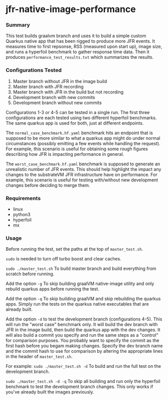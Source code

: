 # jfr-native-image-performance

### Summary
This test builds graalvm branch and uses it to build a simple custom Quarkus native app that has been rigged to produce more JFR events. It measures time to first repsonse, RSS (measured upon start up), image size, and runs a hyperfoil benchmark to gather response time data. Then it produces `performance_test_results.txt` which summarizes the results. 

### Configurations Tested

1. Master branch without JFR in the image build
2. Master branch with JFR recording 
3. Master branch with JFR in the build but not recording
4. Development branch with new commits
5. Development branch without new commits

Configurations 1-3 or 4-5 can be tested in a single run. The first three configurations are each tested using two different hyperfoil benchmarks. The same quarkus app is used for both, just at different endpoints.

The `normal_case_benchmark.hf.yaml` benchmark hits an endpoint that is supposed to be more similar to what a quarkus app might do under normal circumstances (possibly emitting a few events while handling the request). For example, this scenario is useful for obtaining some rough figures describing how JFR is impacting performance in general. 

The `worst_case_benchmark.hf.yaml` benchmark is supposed to generate an unrealistic number of JFR events. This should help highlight the impact any changes to the substrateVM JFR infrastructure have on performance. For example, this scenario is useful for testing with/without new development changes before deciding to merge them.

### Requirements

- linux
- python3
- hyperfoil
- mx

### Usage
Before running the test, set the paths at the top of `master_test.sh`.

`sudo` is needed to turn off turbo boost and clear caches. 

`sudo ./master_test.sh`  To build master branch and build everything from scratch before running.

Add the option `-g` To skip building graalVM native-image utility and only rebuild quarkus apps before running the test.

Add the option `-q` To skip building graalVM and skip rebuilding the quarkus apps. Simply run the tests on the quarkus native executables that are already built.

Add the option `-d` to test the development branch (configurations 4-5). This will run the "worst case" benchmark only. It will build the dev branch with JFR in the image build, then build the quarkus app with the dev changes. It will also build a commit you specify and run the same steps as a "control" for comparison purposes. You probably want to specify the commit as the first hash before you begam making changes. Specify the dev branch name and the commit hash to use for comparison by altering the appropriate lines in the header of `master_test.sh`. 

For example:
`sudo ./master_test.sh -d` To build and run the full test on the development branch.

`sudo ./master_test.sh -d -q` To skip all building and run only the hyperfoil benchmark to test the development branch changes. This only works if you've already built the images previously.